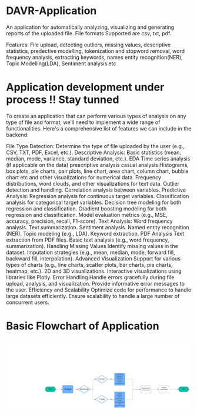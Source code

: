 # DAVR-Application
An application for automatically analyzing, visualizing and generating reports of the uploaded file. File formats Supported are csv, txt, pdf. 

Features: File upload, detecting outliers, missing values, descriptive statistics, predective modelling, tokenization and stopword removal, word frequency analysis, extracting keywords, names entity recognition(NER), Topic Modelling(LDA), Sentiment analysis etc  

# Application development under process !! Stay tunned
To create an application that can  perform various types of analysis on any type of file and format, we'll need to implement a wide range of functionalities. Here's a comprehensive list of features we can include in the backend:

File Type Detection: Determine the type of file uploaded by the user (e.g., CSV, TXT, PDF, Excel, etc.).
Descriptive Analysis:
Basic statistics (mean, median, mode, variance, standard deviation, etc.).
EDA
Time series analysis (if applicable  on the data)
prescriptive analysis
casual analysis
Histograms, box plots, pie charts, pair plots, line chart, area chart, column chart, bubble chart etc and other visualizations for numerical data.
Frequency distributions, word clouds, and other visualizations for text data.
Outlier detection and handling.
Correlation analysis between variables.
Predictive Analysis:
Regression analysis for continuous target variables.
Classification analysis for categorical target variables.
Decision tree modeling for both regression and classification.
Gradient boosting modeling for both regression and classification.
Model evaluation metrics (e.g., MSE, accuracy, precision, recall, F1-score).
Text Analysis:
Word frequency analysis.
Text summarization.
Sentiment analysis.
Named entity recognition (NER).
Topic modeling (e.g., LDA).
Keyword extraction.
PDF Analysis
Text extraction from PDF files.
Basic text analysis (e.g., word frequency, summarization).
Handling Missing Values
Identify missing values in the dataset.
Imputation strategies (e.g., mean, median, mode, forward fill, backward fill, interpolation).
Advanced Visualization
Support for various types of charts (e.g., line charts, scatter plots, bar charts, pie charts, heatmap, etc.).
2D and 3D visualizations.
Interactive visualizations using libraries like Plotly.
Error Handling
Handle errors gracefully during file upload, analysis, and visualization.
Provide informative error messages to the user.
Efficiency and Scalability
Optimize code for performance to handle large datasets efficiently.
Ensure scalability to handle a large number of concurrent users.

# Basic Flowchart of Application 

![Flowchart 1](https://github.com/roshni-1/DAVR-Application/blob/main/Flowchart.png)

